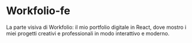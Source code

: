 # Workfolio-fe
La parte visiva di Workfolio: il mio portfolio digitale in React, dove mostro i miei progetti creativi e professionali in modo interattivo e moderno.
